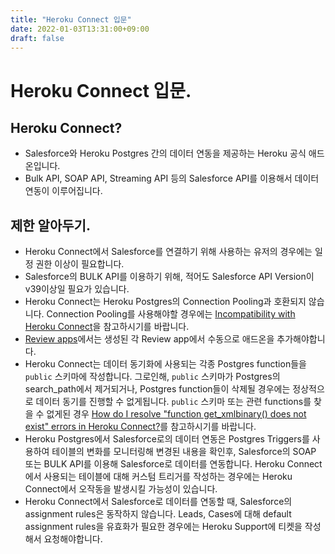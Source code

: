 ```yaml
---
title: "Heroku Connect 입문"
date: 2022-01-03T13:31:00+09:00
draft: false
---
```


# Heroku Connect 입문.

## Heroku Connect?
- Salesforce와 Heroku Postgres 간의 데이터 연동을 제공하는 Heroku 공식 애드온입니다. 
- Bulk API, SOAP API, Streaming API 등의 Salesforce API를 이용해서 데이터 연동이 이루어집니다.

## 제한 알아두기.
- Heroku Connect에서 Salesforce를 연결하기 위해 사용하는 유저의 경우에는 일정 권한 이상이 필요합니다. 
- Salesforce의 BULK API를 이용하기 위해, 적어도 Salesforce API Version이 v39이상일 필요가 있습니다.
- Heroku Connect는 Heroku Postgres의 Connection Pooling과 호환되지 않습니다. Connection Pooling를 사용해야할 경우에는 [Incompatibility with Heroku Connect](https://devcenter.heroku.com/articles/postgres-connection-pooling#incompatibility-with-heroku-connect)을 참고하시기를 바랍니다.
- [Review apps](https://devcenter.heroku.com/articles/github-integration-review-apps)에서는 생성된 각 Review app에서 수동으로 애드온을 추가해야합니다.
- Heroku Connect는 데이터 동기화에 사용되는 각종 Postgres function들을 `public` 스키마에 작성합니다. 그로인해, `public` 스키마가 Postgres의 search_path에서 제거되거나, Postgres function들이 삭제될 경우에는 정상적으로 데이터 동기를 진행할 수 없게됩니다. `public` 스키마 또는 관련 functions를 찾을 수 없게된 경우 [How do I resolve "function get_xmlbinary() does not exist" errors in Heroku Connect?](https://help.heroku.com/OZ4RPNQS/how-do-i-resolve-function-get_xmlbinary-does-not-exist-errors-in-heroku-connect)를 참고하시기를 바랍니다.
- Heroku Postgres에서 Salesforce로의 데이터 연동은 Postgres Triggers를 사용하여 테이블의 변화를 모니터링해 변경된 내용을 확인후, Salesforce의 SOAP 또는 BULK API를 이용해 Salesforce로 데이터를 연동합니다. Heroku Connect에서 사용되는 테이블에 대해 커스텀 트리거를 작성하는 경우에는 Heroku Connect에서 오작동을 발생시킬 가능성이 있습니다. 
- Heroku Connect에서 Salesforce로 데이터를 연동할 때, Salesforce의 assignment rules은 동작하지 않습니다. Leads, Cases에 대해 default assignment rules을 유효화가 필요한 경우에는 Heroku Support에 티켓을 작성해서 요청해야합니다. 

